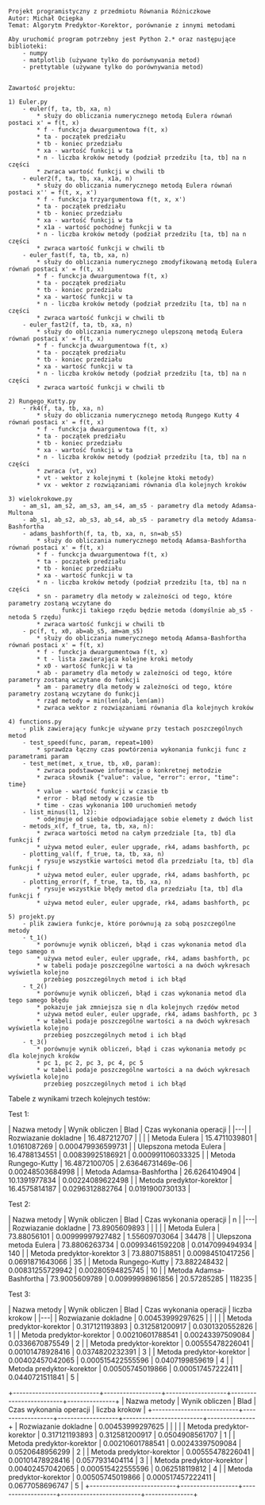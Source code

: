     Projekt programistyczny z przedmiotu Równania Różniczkowe
    Autor: Michał Ociepka
    Temat: Algorytm Predyktor-Korektor, porównanie z innymi metodami
    
    Aby uruchomić program potrzebny jest Python 2.* oraz następujące biblioteki:
        - numpy
        - matplotlib (używane tylko do porównywania metod)
        - prettytable (używane tylko do porównywania metod)


    Zawartość projektu:
    
    1) Euler.py
        - euler(f, ta, tb, xa, n)
            * służy do obliczania numerycznego metodą Eulera równań postaci x' = f(t, x)
            * f - funckcja dwuargumentowa f(t, x)
            * ta - początek predziału
            * tb - koniec przedziału
            * xa - wartość funkcji w ta
            * n - liczba kroków metody (podział przedziłu [ta, tb] na n części
            * zwraca wartość funkcji w chwili tb
        - euler2(f, ta, tb, xa, x1a, n)
            * służy do obliczania numerycznego metodą Eulera równań postaci x'' = f(t, x, x')
            * f - funckcja trzyargumentowa f(t, x, x')
            * ta - początek predziału
            * tb - koniec przedziału
            * xa - wartość funkcji w ta
            * x1a - wartość pochodnej funkcji w ta
            * n - liczba kroków metody (podział przedziłu [ta, tb] na n części
            * zwraca wartość funkcji w chwili tb
        - euler_fast(f, ta, tb, xa, n)
            * służy do obliczania numerycznego zmodyfikowaną metodą Eulera równań postaci x' = f(t, x)
            * f - funckcja dwuargumentowa f(t, x)
            * ta - początek predziału
            * tb - koniec przedziału
            * xa - wartość funkcji w ta
            * n - liczba kroków metody (podział przedziłu [ta, tb] na n części
            * zwraca wartość funkcji w chwili tb
        - euler_fast2(f, ta, tb, xa, n)
            * służy do obliczania numerycznego ulepszoną metodą Eulera równań postaci x' = f(t, x)
            * f - funckcja dwuargumentowa f(t, x)
            * ta - początek predziału
            * tb - koniec przedziału
            * xa - wartość funkcji w ta
            * n - liczba kroków metody (podział przedziłu [ta, tb] na n części
            * zwraca wartość funkcji w chwili tb
            
    2) Rungego_Kutty.py
        - rk4(f, ta, tb, xa, n)
            * służy do obliczania numerycznego metodą Rungego Kutty 4 równań postaci x' = f(t, x)
            * f - funckcja dwuargumentowa f(t, x)
            * ta - początek predziału
            * tb - koniec przedziału
            * xa - wartość funkcji w ta
            * n - liczba kroków metody (podział przedziłu [ta, tb] na n części
            * zwraca (vt, vx)
            * vt - wektor z kolejnymi t (kolejne ktoki metody)
            * vx - wektor z rozwiązaniami równania dla kolejnych kroków
            
    3) wielokrokowe.py
        - am_s1, am_s2, am_s3, am_s4, am_s5 - parametry dla metody Adamsa-Multona
        - ab_s1, ab_s2, ab_s3, ab_s4, ab_s5 - parametry dla metody Adamsa-Bashfortha
        - adams_bashforth(f, ta, tb, xa, n, sn=ab_s5)
            * służy do obliczania numerycznego metodą Adamsa-Bashfortha równań postaci x' = f(t, x)
            * f - funckcja dwuargumentowa f(t, x)
            * ta - początek predziału
            * tb - koniec przedziału
            * xa - wartość funkcji w ta
            * n - liczba kroków metody (podział przedziłu [ta, tb] na n części
            * sn - parametry dla metody w zależności od tego, które parametry zostaną wczytane do 
                   funkcji takiego rzędu będzie metoda (domyślnie ab_s5 - netoda 5 rzędu)
            * zwraca wartość funkcji w chwili tb
        - pc(f, t, x0, ab=ab_s5, am=am_s5)
            * służy do obliczania numerycznego metodą Adamsa-Bashfortha równań postaci x' = f(t, x)
            * f - funckcja dwuargumentowa f(t, x)
            * t - lista zawierająca kolejne kroki metody
            * x0 - wartość funkcji w ta
            * ab - parametry dla metody w zależności od tego, które parametry zostaną wczytane do funkcji
            * am - parametry dla metody w zależności od tego, które parametry zostaną wczytane do funkcji
            * rząd metody = min(len(ab, len(am))
            * zwraca wektor z rozwiązaniami równania dla kolejnych kroków
            
    4) functions.py
        - plik zawierający funkcje używane przy testach poszczególnych metod
        - test_speed(func, param, repeat=100)
            * sprawdza łączny czas powtórzenia wykonania funkcji func z parametrami param
        - test_met(met, x_true, tb, x0, param):
            * zwraca podstawowe informacje o konkretnej metodzie
            * zwraca słownik {"value": value, "error": error, "time": time}
            * value - wartość funkcji w czasie tb
            * error - błąd metody w czasie tb
            * time - czas wykonania 100 uruchomień metody
        - list_minus(l1, l2):
            * odejmuje od siebie odpowiadające sobie elemety z dwóch list
        - metods_x(f, f_true, ta, tb, xa, n):
            * zwraca wartości metod na całym przedziale [ta, tb] dla funkcji f
            * używa metod euler, euler upgrade, rk4, adams bashforth, pc
        - plotting_val(f, f_true, ta, tb, xa, n)
            * rysuje wszystkie wartości metod dla przedziału [ta, tb] dla funkcji f
            * używa metod euler, euler upgrade, rk4, adams bashforth, pc
        - plotting_error(f, f_true, ta, tb, xa, n)
            * rysuje wszystkie błędy metod dla przedziału [ta, tb] dla funkcji f
            * używa metod euler, euler upgrade, rk4, adams bashforth, pc
            
    5) projekt.py
        - plik zawiera funkcje, które porównują za sobą poszczególne metody
        - t_1()
            * porównuje wynik obliczeń, błąd i czas wykonania metod dla tego samego n
            * używa metod euler, euler upgrade, rk4, adams bashforth, pc
            * w tabeli podaje poszczególne wartości a na dwóch wykresach wyświetla kolejno
              przebieg poszczególnych metod i ich błąd
        - t_2()
            * porównuje wynik obliczeń, błąd i czas wykonania metod dla tego samego błędu
            * pokazuje jak zmniejsza się n dla kolejnych rzędów metod
            * używa metod euler, euler upgrade, rk4, adams bashforth, pc 3
            * w tabeli podaje poszczególne wartości a na dwóch wykresach wyświetla kolejno
              przebieg poszczególnych metod i ich błąd
        - t_3()
            * porównuje wynik obliczeń, błąd i czas wykonania metody pc dla kolejnych kroków
            * pc 1, pc 2, pc 3, pc 4, pc 5
            * w tabeli podaje poszczególne wartości a na dwóch wykresach wyświetla kolejno
              przebieg poszczególnych metod i ich błąd

         
Tabele z wynikami trzech kolejnych testów:

Test 1:

| Nazwa metody              | Wynik obliczen | Blad              | Czas wykonania operacji |
|---|
| Rozwiazanie dokladne      | 16.487212707   |                   |                         |
| Metoda Eulera             | 15.4711039801  | 1.0161087269      | 0.000479936599731       |
| Ulepszona metoda Eulera   | 16.4788134551  | 0.00839925186921  | 0.000991106033325       |
| Metoda Rungego-Kutty      | 16.4872100705  | 2.63646731469e-06 | 0.00248503684998        |
| Metoda Adamsa-Bashfortha  | 26.6264104904  | 10.1391977834     | 0.00224089622498        |
| Metoda predyktor-korektor | 16.4575814187  | 0.0296312882764   | 0.0191900730133         |

Test 2:

| Nazwa metody                | Wynik obliczen | Blad             | Czas wykonania operacji | n      |
|---|
| Rozwiazanie dokladne        | 73.8905609893  |                  |                         |        |
| Metoda Eulera               | 73.88056101    | 0.00999997927482 | 1.55609703064           | 34478  |
| Ulepszona metoda Eulera     | 73.8806263734  | 0.00993461592208 | 0.0147099494934         | 140    |
| Metoda predyktor-korektor 3 | 73.8807158851  | 0.00984510417256 | 0.0691871643066         | 35     |
| Metoda Rungego-Kutty        | 73.882248432   | 0.00831255729942 | 0.00280594825745        | 10     |
| Metoda Adamsa-Bashfortha    | 73.9005609789  | 0.00999998961856 | 20.57285285             | 118235 |

Test 3:

| Nazwa metody              | Wynik obliczen   | Blad              | Czas wykonania operacji | liczba krokow |
|---|
| Rozwiazanie dokladne      | 0.00453999297625 |                   |                         |               |
| Metoda predyktor-korektor | 0.317121193893   | 0.312581200917    | 0.0301320552826         | 1             |
| Metoda predyktor-korektor | 0.00210601788541 | 0.00243397509084  | 0.0336670875549         | 2             |
| Metoda predyktor-korektor | 0.00555478226041 | 0.00101478928416  | 0.0374820232391         | 3             |
| Metoda predyktor-korektor | 0.00402457042065 | 0.000515422555596 | 0.0407199859619         | 4             |
| Metoda predyktor-korektor | 0.00505745019866 | 0.000517457222411 | 0.0440721511841         | 5             |


+---------------------------+------------------+-------------------+-------------------------+---------------+
| Nazwa metody              | Wynik obliczen   | Blad              | Czas wykonania operacji | liczba krokow |
+---------------------------+------------------+-------------------+-------------------------+---------------+
| Rozwiazanie dokladne      | 0.00453999297625 |                   |                         |               |
| Metoda predyktor-korektor | 0.317121193893   | 0.312581200917    | 0.0504908561707         | 1             |
| Metoda predyktor-korektor | 0.00210601788541 | 0.00243397509084  | 0.0520648956299         | 2             |
| Metoda predyktor-korektor | 0.00555478226041 | 0.00101478928416  | 0.0577931404114         | 3             |
| Metoda predyktor-korektor | 0.00402457042065 | 0.000515422555596 | 0.062518119812          | 4             |
| Metoda predyktor-korektor | 0.00505745019866 | 0.000517457222411 | 0.0677058696747         | 5             |
+---------------------------+------------------+-------------------+-------------------------+---------------+